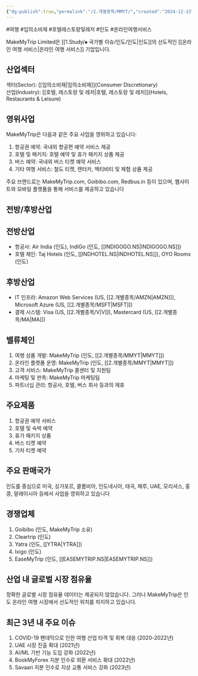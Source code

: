```yaml
---
{"dg-publish":true,"permalink":"/2.개별종목/MMYT/","created":"2024-12-13T22:02:44.409+09:00","updated":"2025-07-29T21:37:04.920+09:00"}
---
```


#여행 #임의소비재 #호텔레스토랑및레저 #인도 #온라인여행서비스

MakeMyTrip Limited은 [[1.Study/♠ 국가별 이슈/인도/인도\|인도]]의 선도적인 [[온라인 여행 서비스\|온라인 여행 서비스]] 기업입니다.

## 산업섹터

섹터(Sector): [[임의소비재\|임의소비재]](Consumer Discretionary)  
산업(Industry): [[호텔, 레스토랑 및 레저\|호텔, 레스토랑 및 레저]](Hotels, Restaurants & Leisure)

## 영위사업

MakeMyTrip은 다음과 같은 주요 사업을 영위하고 있습니다:

1. 항공권 예약: 국내외 항공편 예약 서비스 제공
2. 호텔 및 패키지: 호텔 예약 및 휴가 패키지 상품 제공
3. 버스 예약: 국내외 버스 티켓 예약 서비스
4. 기타 여행 서비스: 철도 티켓, 렌터카, 액티비티 및 체험 상품 제공

주요 브랜드로는 MakeMyTrip.com, Goibibo.com, Redbus.in 등이 있으며, 웹사이트와 모바일 플랫폼을 통해 서비스를 제공하고 있습니다

## 전방/후방산업

## 전방산업

- 항공사: Air India (인도), IndiGo (인도, [[INDIGOGO.NS\|INDIGOGO.NS]])
- 호텔 체인: Taj Hotels (인도, [[INDHOTEL.NS\|INDHOTEL.NS]]), OYO Rooms (인도)

## 후방산업

- IT 인프라: Amazon Web Services (US, [[2.개별종목/AMZN\|AMZN]]), Microsoft Azure (US, [[2.개별종목/MSFT\|MSFT]])
- 결제 시스템: Visa (US, [[2.개별종목/V\|V]]), Mastercard (US, [[2.개별종목/MA\|MA]])

## 밸류체인

1. 여행 상품 개발: MakeMyTrip (인도, [[2.개별종목/MMYT\|MMYT]])
2. 온라인 플랫폼 운영: MakeMyTrip (인도, [[2.개별종목/MMYT\|MMYT]])
3. 고객 서비스: MakeMyTrip 콜센터 및 지원팀
4. 마케팅 및 판촉: MakeMyTrip 마케팅팀
5. 파트너십 관리: 항공사, 호텔, 버스 회사 등과의 제휴

## 주요제품

1. 항공권 예약 서비스
2. 호텔 및 숙박 예약
3. 휴가 패키지 상품
4. 버스 티켓 예약
5. 기차 티켓 예약

## 주요 판매국가

인도를 중심으로 미국, 싱가포르, 콜롬비아, 인도네시아, 태국, 페루, UAE, 모리셔스, 홍콩, 말레이시아 등에서 사업을 영위하고 있습니다

## 경쟁업체

1. Goibibo (인도, MakeMyTrip 소유)
2. Cleartrip (인도)
3. Yatra (인도, [[YTRA\|YTRA]])
4. Ixigo (인도)
5. EaseMyTrip (인도, [[EASEMYTRIP.NS\|EASEMYTRIP.NS]])

## 산업 내 글로벌 시장 점유율

정확한 글로벌 시장 점유율 데이터는 제공되지 않았습니다. 그러나 MakeMyTrip은 인도 온라인 여행 시장에서 선도적인 위치를 차지하고 있습니다.

## 최근 3년 내 주요 이슈

1. COVID-19 팬데믹으로 인한 여행 산업 타격 및 회복 대응 (2020-2022년)
2. UAE 시장 진출 확대 (2021년)
3. AI/ML 기반 기능 도입 강화 (2022년)
4. BookMyForex 지분 인수로 외환 서비스 확대 (2022년)
5. Savaari 지분 인수로 지상 교통 서비스 강화 (2023년)